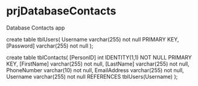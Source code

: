 # prjDatabaseContacts
Database Contacts app 


create table tblUsers(
Username varchar(255) not null PRIMARY KEY,
[Password] varchar(255) not null
);

create table tblContacts(
[PersonID] int IDENTITY(1,1) NOT NULL PRIMARY KEY,
[FirstName] varchar(255) not null,
[LastName] varchar(255) not null,
PhoneNumber varchar(10) not null,
EmailAddress varchar(255) not null,
Username varchar(255) not null REFERENCES tblUsers(Username)
);
